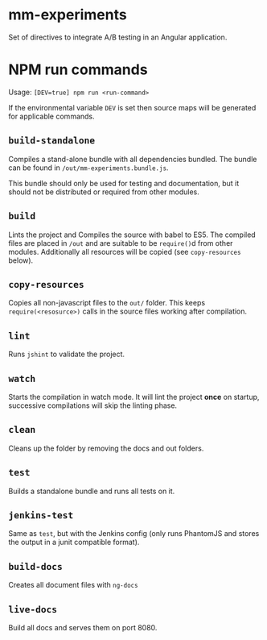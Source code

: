 <!---
  --- GENERATED BY https://github.com/Magnetme/generator-magnet-frontend
  --->

# mm-experiments

Set of directives to integrate A/B testing in an Angular application.

# NPM run commands

Usage: `[DEV=true] npm run <run-command>`

If the environmental variable `DEV` is set then source maps will be generated for applicable commands.

## `build-standalone`
Compiles a stand-alone bundle with all dependencies bundled. The bundle can be found in `/out/mm-experiments.bundle.js`.


This bundle should only be used for testing and documentation, but it should not be distributed or required from other modules.


## `build`

Lints the project and Compiles the source with babel to ES5. The compiled files are placed in `/out` and are suitable to be `require()`d from other modules. Additionally all resources will be copied (see `copy-resources` below).



## `copy-resources`
Copies all non-javascript files to the `out/` folder. This keeps `require(<resosurce>)` calls in the source files working after compilation.


## `lint`
Runs `jshint` to validate the project.

## `watch`
Starts the compilation in watch mode. It will lint the project **once** on startup, successive compilations will skip the linting phase.

## `clean`
Cleans up the folder by removing the docs and out folders.

## `test`
Builds a standalone bundle and runs all tests on it.

## `jenkins-test`
Same as `test`, but with the Jenkins config (only runs PhantomJS and stores the output in a junit compatible format).

## `build-docs`
Creates all document files with `ng-docs`

## `live-docs`
Build all docs and serves them on port 8080.

